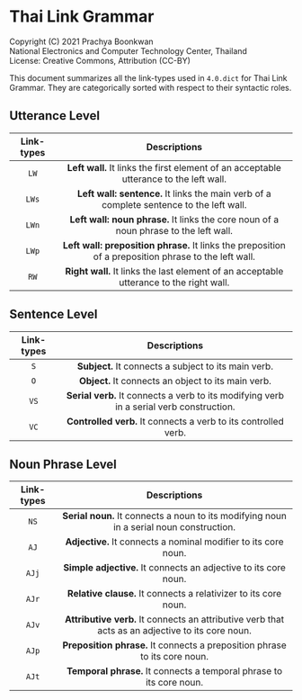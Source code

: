 # Thai Link Grammar

Copyright (C) 2021 Prachya Boonkwan  
National Electronics and Computer Technology Center, Thailand  
License: Creative Commons, Attribution (CC-BY)

This document summarizes all the link-types used in `4.0.dict` for Thai Link Grammar. They are categorically sorted with respect to their syntactic roles.

## Utterance Level

| Link-types | Descriptions |
|:----------:|:------------:|
| `LW`       | **Left wall.** It links the first element of an acceptable utterance to the left wall. |
| `LWs`      | **Left wall: sentence.** It links the main verb of a complete sentence to the left wall. |
| `LWn`      | **Left wall: noun phrase.** It links the core noun of a noun phrase to the left wall. |
| `LWp`      | **Left wall: preposition phrase.** It links the preposition of a preposition phrase to the left wall. |
| `RW`       | **Right wall.** It links the last element of an acceptable utterance to the right wall. |

## Sentence Level

| Link-types | Descriptions |
|:----------:|:------------:|
| `S`        | **Subject.** It connects a subject to its main verb. |
| `O`	       | **Object.** It connects an object to its main verb. |
| `VS`       | **Serial verb.** It connects a verb to its modifying verb in a serial verb construction. |
| `VC`       | **Controlled verb.** It connects a verb to its controlled verb. |

## Noun Phrase Level

| Link-types | Descriptions |
|:----------:|:------------:|
| `NS`       | **Serial noun.** It connects a noun to its modifying noun in a serial noun construction. |
| `AJ`       | **Adjective.** It connects a nominal modifier to its core noun. |
| `AJj`      | **Simple adjective.** It connects an adjective to its core noun. |
| `AJr`      | **Relative clause.** It connects a relativizer to its core noun. |
| `AJv`      | **Attributive verb.** It connects an attributive verb that acts as an adjective to its core noun. |
| `AJp`      | **Preposition phrase.** It connects a preposition phrase to its core noun. |
| `AJt`      | **Temporal phrase.** It connects a temporal phrase to its core noun. |

## 
